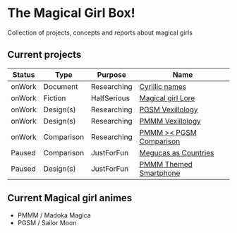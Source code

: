 # The Magical Girl Box!
Collection of projects, concepts and reports about magical girls

## Current projects
| Status | Type       | Purpose     | Name                                       |
| ------ | ---------- | ----------- | ------------------------------------------ |
| onWork | Document   | Researching | [Cyrillic names](cyrillicNames/)           |
| onWork | Fiction    | HalfSerious | [Magical girl Lore](KnabinoLore)           |
| onWork | Design(s)  | Researching | [PGSM Vexillology](vexiPGSM/)              |
| onWork | Design(s)  | Researching | [PMMM Vexillology](vexiPMMM/)              |
| onWork | Comparison | Researching | [PMMM >< PGSM Comparison](cprsPMMM_PGSM/)  |
| Paused | Comparison | JustForFun  | [Megucas as Countries](cprsPMMM_Nation/)   |
| Paused | Design(s)  | JustForFun  | [PMMM Themed Smartphone](PMMMThemedPhone/) |

## Current Magical girl animes
- PMMM / Madoka Magica
- PGSM / Sailor Moon
